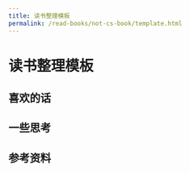 ```yaml
---
title: 读书整理模板
permalink: /read-books/not-cs-book/template.html
---
```


# 读书整理模板

## 喜欢的话

## 一些思考

## 参考资料
